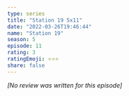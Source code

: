 ```yaml
---
type: series
title: "Station 19 5x11"
date: "2022-03-26T19:46:44"
name: "Station 19"
season: 5
episode: 11
rating: 3
ratingEmoji: ⭐️⭐️⭐️
share: false
---
```


_[No review was written for this episode]_
